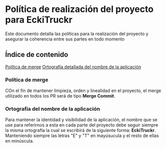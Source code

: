 # Política de realización del proyecto para EckiTruckr
Este documento detalla las políticas para la realización del proyecto y asegurar la coherencia entre sus partes en todo momento


## Índice de contenido
[Política de merge](#política-de-merge)
[Ortografía detallada del nombre de la aplicación](#ortografía-del-nombre-de-la-aplicación)


### Política de merge
COn el fín de mantener limpieza, orden y linealidad en el proyecto, el merge utilizado en todos los PR será de tipo **Merge Commit**. 

### Ortografía del nombre de la aplicación
Para mantener la identidad y visibilidad de la aplicación, el nombre que se use para referirnos a esta en cada parte del proyecto debe seguir siempre la misma ortografía la cual se escribirá de la siguiente forma: **EckiTruckr**.
Manteniendo siempre las letras "E" y "T" en mayúsucula y el resto de ellas en minúscula.